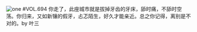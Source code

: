![one](http://image.wufazhuce.com/FrR06kVW0zhadpN1GpBxjDNYIg_j)
#VOL.694
你走了，此座城市就是拔掉牙齿的牙床，舔时痛，不舔时空荡。你归来，又如新镶的假牙，忐忑陌生，好久才能亲近。总之你记得，离别是不对的。by 叶三